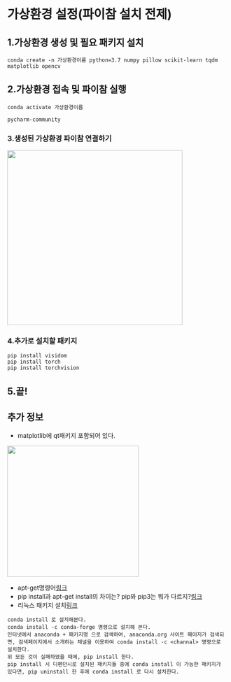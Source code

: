 
# 가상환경 설정(파이참 설치 전제)


## 1.가상환경 생성 및 필요 패키지 설치
```
conda create -n 가상환경이름 python=3.7 numpy pillow scikit-learn tqdm matplotlib opencv

```

## 2.가상환경 접속 및 파이참 실행
```
conda activate 가상환경이름

pycharm-community

```

### 3.생성된 가상환경 파이참 연결하기     
<img src="https://i.imgur.com/NTN3Os1.gif" width="400px">


### 4.추가로 설치할 패키지
```
pip install visidom  
pip install torch   
pip install torchvision 
```


## 5.끝!





## 추가 정보

- matplotlib에 qt패키지 포함되어 있다.           
<img src="https://i.imgur.com/c2r4yOm.png" width="300px">


- apt-get명령어[링크](https://luckeex.tistory.com/290)       
- pip install과 apt-get install의 차이는? pip와 pip3는 뭐가 다르지?[링크](https://bskyvision.com/686)      
- 리눅스 패키지 설치[링크](https://daewonyoon.tistory.com/311)
```
conda install 로 설치해본다.
conda install -c conda-forge 명령으로 설치해 본다.
인터넷에서 anaconda + 패키지명 으로 검색하여, anaconda.org 사이트 페이지가 검색되면, 검색페이지에서 소개하는 채널을 이용하여 conda install -c <channal> 명령으로 설치한다.
위 모든 것이 실패하였을 때에, pip install 한다.
pip install 시 디펜던시로 설치된 패키지들 중에 conda install 이 가능한 패키지가 있다면, pip uninstall 한 후에 conda install 로 다시 설치한다.
```

